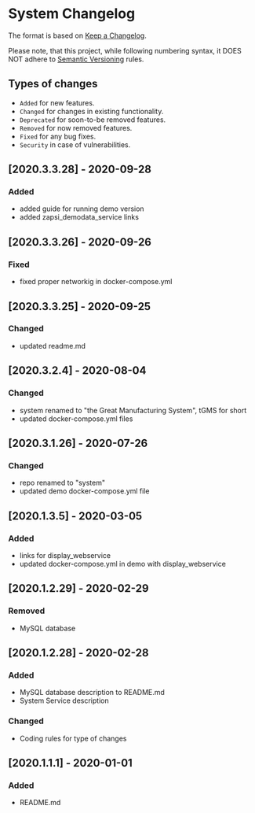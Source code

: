 # System Changelog

The format is based on [Keep a Changelog](http://keepachangelog.com/en/1.0.0/).

Please note, that this project, while following numbering syntax, it DOES NOT
adhere to [Semantic Versioning](http://semver.org/spec/v2.0.0.html) rules.

## Types of changes

* ```Added``` for new features.
* ```Changed``` for changes in existing functionality.
* ```Deprecated``` for soon-to-be removed features.
* ```Removed``` for now removed features.
* ```Fixed``` for any bug fixes.
* ```Security``` in case of vulnerabilities.

## [2020.3.3.28] - 2020-09-28

### Added
- added guide for running demo version
- added zapsi_demodata_service links

## [2020.3.3.26] - 2020-09-26

### Fixed
- fixed proper networkig in docker-compose.yml

## [2020.3.3.25] - 2020-09-25

### Changed
- updated readme.md

## [2020.3.2.4] - 2020-08-04

### Changed
- system renamed to "the Great Manufacturing System", tGMS for short
- updated docker-compose.yml files

## [2020.3.1.26] - 2020-07-26

### Changed
- repo renamed to "system"
- updated demo docker-compose.yml file 


## [2020.1.3.5] - 2020-03-05

### Added
- links for display_webservice
- updated docker-compose.yml in demo with display_webservice


## [2020.1.2.29] - 2020-02-29

### Removed
- MySQL database


## [2020.1.2.28] - 2020-02-28

### Added
- MySQL database description to README.md
- System Service description

### Changed
- Coding rules for type of changes


## [2020.1.1.1] - 2020-01-01

### Added
- README.md
